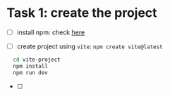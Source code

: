 # Task 1: create the project 


- [ ] install npm: check [here](https://docs.npmjs.com/downloading-and-installing-node-js-and-npm#osx-or-linux-node-version-managers)
    
- [ ] create project using `vite`: `npm create vite@latest`

```bash
  cd vite-project
  npm install
  npm run dev
```

- [ ]